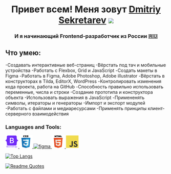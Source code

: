 <h1 align="center">Привет всем! Меня зовут <a href="https://github.com/naviforce" target="_blank">Dmitriy Sekretarev</a> 
<img src="https://github.com/blackcater/blackcater/raw/main/images/Hi.gif" height="32"/></h1>
<h3 align="center">И я начинающий Frontend-разработчик из России 🇷🇺</h3>

<h2 align="left">Что умею:</h2>
-Создавать интерактивные веб-страниц
-Вёрстать под тач и мобильные устройства
-Работать с Flexbox, Grid и JavaScript
-Создать макеты в Figma
-Работать в Figma, Adobe Photoshop, Adobe illustrator
-Вёрстать в конструкторах в Tilda, EditorX, WordPress
-Контролировать изменения кода проекта, работа на GitHub
-Способность правильно использовать переменные, числа и строки
-Создание прототипа и конструктора объекта
-Использовать выражения в JavaScript
-Примененять символы, итераторы и генераторы
-Импорт и экспорт модулей
-Работать с файлами и медиаресурсами
-Применять принципы клиент-серверного взаимодействия
<h3 align="left">Languages and Tools:</h3>
<p align="left"> <a href="https://getbootstrap.com" target="_blank" rel="noreferrer"> <img src="https://raw.githubusercontent.com/devicons/devicon/master/icons/bootstrap/bootstrap-plain-wordmark.svg" alt="bootstrap" width="40" height="40"/> </a> <a href="https://www.w3schools.com/css/" target="_blank" rel="noreferrer"> <img src="https://raw.githubusercontent.com/devicons/devicon/master/icons/css3/css3-original-wordmark.svg" alt="css3" width="40" height="40"/> </a> <a href="https://www.figma.com/" target="_blank" rel="noreferrer"> <img src="https://www.vectorlogo.zone/logos/figma/figma-icon.svg" alt="figma" width="40" height="40"/> </a> <a href="https://www.w3.org/html/" target="_blank" rel="noreferrer"> <img src="https://raw.githubusercontent.com/devicons/devicon/master/icons/html5/html5-original-wordmark.svg" alt="html5" width="40" height="40"/> </a> <a href="https://developer.mozilla.org/en-US/docs/Web/JavaScript" target="_blank" rel="noreferrer"> <img src="https://raw.githubusercontent.com/devicons/devicon/master/icons/javascript/javascript-original.svg" alt="javascript" width="40" height="40"/> </a> </p>
<!--Сертификат обучения от Нетологии [тык](https://github.com/naviforce/naviforce/files/12610066/certificate.pdf)-->

[![Top Langs](https://github-readme-stats.vercel.app/api/top-langs/?username=naviforce&layout=compact)](https://github.com/anuraghazra/github-readme-stats)

[![Readme Quotes](https://quotes-github-readme.vercel.app/api?type=horizontal&theme=dark)](https://github.com/piyushsuthar/github-readme-quotes)

<!--
**naviforce/naviforce** is a ✨ _special_ ✨ repository because its `README.md` (this file) appears on your GitHub profile.

Here are some ideas to get you started:

- 🔭 I’m currently working on ...
- 🌱 I’m currently learning ...
- 👯 I’m looking to collaborate on ...
- 🤔 I’m looking for help with ...
- 💬 Ask me about ...
- 📫 How to reach me: ...
- 😄 Pronouns: ...
- ⚡ Fun fact: ...
-->
